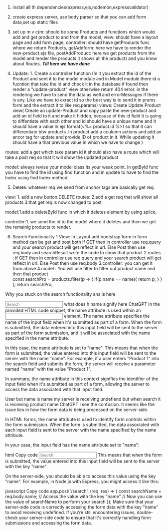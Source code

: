 1. install all th dependencies(express,ejs,nodemon,expressvalidator)
2. create express server, use body parser so that you can add form data,set up static files
3. set up m v c(m: should be some Products and functions which would add and get product to and from the model, view: should have a layout page and add form page, controller: should have getProducts func where we return Products, getAddform: here we have to render the new-product.ejs file, postAddProduct: here we get products from the model and render the products it shows all the product) and you know about Routes.
   **_Till here we have done_**

4. Update: 1. Create a controller function (In it you extract the id of the Product and sent it to the model module and in Model module there id a fucntion that take the id and check it in the database if found then render a "update-product" view otherwise return 404 error. in the rendering we have to send the data as well and errorMessages if there is any.
Like we have to exract id so the best way is to send it in prams form and the extract it to like req.params)
views: Create Update Product view( Create an update-Product and copy paste the new-product and add an id field to it and make it hidden, because of this id field it is going to diffentiate with each other and id should have a unique name and it should have a value in ejs format(<%= product.id %>) so that it can differentiate btw products .In product add a coulumn actions and add an ancor tag for update and provide ID of product in it. While updating it should have a that previous value in which we have to change )

routes: add a get which take param id it should also have a route which will take a post req so that it will show the updated product

model: always revise your model class its your weak point. In getById func you have to find the id using find function
and in update to have to find the Index using find Index method.


5. Delete:
whatever req we send from anchor tags are basically get req.

view: 1. add a new button DELETE
routes: 2.add a get req that will show all products
3.that get req is now changed to post 

model:1.add a deleteById func in which it deletes element by using splice.

controller:1. we send the id to the model where it deletes and then we get the remainig products to render.

6. Search Functionality
1.View: In Layout add bootstrap form in form method can be get and post both
if GET then in controller use req.query and your search product will get reflect in url. Else Post then use req.body 
  and searchResult write the code to show that product
2.routes : if GET then in controller use req.query and your search product will get reflect in url. Else Post then use req.body
3.controller: you can get it from above
4.model : You will use filter to filter out product name and then that product  
const searchPro = products.filter(p => 
      {
        if(p.name == name){
          return p;
        }
      }  );
    return searchPro;

Why you stuck on the search functionality
ans is here 

<form action="/search" method="post" class="d-flex">
            <input
              class="form-control me-2"
              type="text"
              name="name"
              placeholder="Search"
              aria-label="Search"
            /> what does h name signify here
ChatGPT
In the provided HTML code snippet, the name attribute is used within an <input> element. The name attribute specifies the name of the input field when it's submitted as part of a form. When the form is submitted, the data entered into this input field will be sent to the server as part of the form submission, and it will be associated with the name specified in the name attribute.

In this case, the name attribute is set to "name". This means that when the form is submitted, the value entered into this input field will be sent to the server with the name "name". For example, if a user enters "Product 1" into the search field and submits the form, the server will receive a parameter named "name" with the value "Product 1".

In summary, the name attribute in this context signifies the identifier of the input field when it's submitted as part of a form, allowing the server to access the data associated with that input field.

User
but name is name my server is receiving undefiend but when search it is recieving product name
ChatGPT
I see the confusion. It seems like the issue lies in how the form data is being processed on the server-side.

In HTML forms, the name attribute is used to identify form controls within the form submission. When the form is submitted, the data associated with each input field is sent to the server with the name specified by the name attribute.

In your case, the input field has the name attribute set to "name":

html
Copy code
<input
  class="form-control me-2"
  type="text"
  name="name"
  placeholder="Search"
  aria-label="Search"
/>
This means that when the form is submitted, the value entered into this input field will be sent to the server with the key "name".

On the server-side, you should be able to access this value using the key "name". For example, in Node.js with Express, you might access it like this:

javascript
Copy code
app.post('/search', (req, res) => {
  const searchName = req.body.name; // Access the value with the key "name"
  // Now you can use the value of searchName to perform your search
});
Make sure that your server-side code is correctly accessing the form data with the key "name" to avoid receiving undefined. If you're still encountering issues, double-check your server-side code to ensure that it's correctly handling form submissions and accessing the form data.